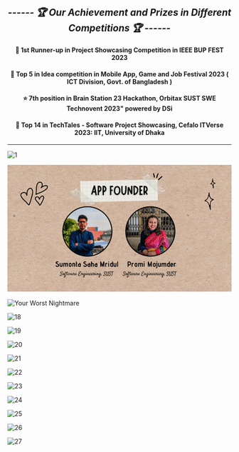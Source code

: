 
<div align = "center">

## *------ **🏆 Our Achievement and Prizes in Different Competitions 🏆** ------*

#### 🥇 1st Runner-up in Project Showcasing Competition in IEEE BUP FEST 2023

#### 🎉 Top 5 in Idea competition in Mobile App, Game and Job Festival 2023 ( ICT Division, Govt. of Bangladesh ) 

#### ⭐ 7th position in Brain Station 23 Hackathon, Orbitax SUST SWE Technovent 2023" powered by DSi

#### 🎁 Top 14 in TechTales - Software Project Showcasing, Cefalo ITVerse 2023: IIT, University of Dhaka


<hr>

</div>

![1](https://github.com/Sumonta056/Rent_IT-App/assets/61287791/40d1a476-d612-48e5-b9cc-9d1a4b176243)

<div align = "center">
  
![load](image/2.png)

</div>

![Your Worst Nightmare](https://github.com/Sumonta056/Rent_IT-App/assets/61287791/392ea725-8772-4e64-af79-8d9ebbe8902e)

![18](https://github.com/Sumonta056/Rent_IT-App/assets/61287791/b80a5c5d-7974-43c5-a2c2-d232d8d6de75)


![19](https://github.com/Sumonta056/Rent_IT-App/assets/61287791/66d7649a-110e-409e-a7fa-fccd3e9366da)


![20](https://github.com/Sumonta056/Rent_IT-App/assets/61287791/e8e28ce0-0f62-46ba-a388-3c9e902b0067)


![21](https://github.com/Sumonta056/Rent_IT-App/assets/61287791/897f9058-e47c-449f-bd82-96f58d15f213)


![22](https://github.com/Sumonta056/Rent_IT-App/assets/61287791/1aee1eb8-08d7-4244-9d3a-1dfe7f059c66)



![23](https://github.com/Sumonta056/Rent_IT-App/assets/61287791/b781428f-2704-4869-91b9-1ae73bca5394)

![24](https://github.com/Sumonta056/Rent_IT-App/assets/61287791/c4248312-b501-47ea-8a64-b2457263ebe5)


![25](https://github.com/Sumonta056/Rent_IT-App/assets/61287791/b2583567-1188-4409-852a-b6d46f8b5278)

![26](https://github.com/Sumonta056/Rent_IT-App/assets/61287791/e12b8469-cc47-4574-aef3-80b128d7caa3)


![27](https://github.com/Sumonta056/Rent_IT-App/assets/61287791/eef308d4-d47d-409e-b107-5aa398f8d3a5)

